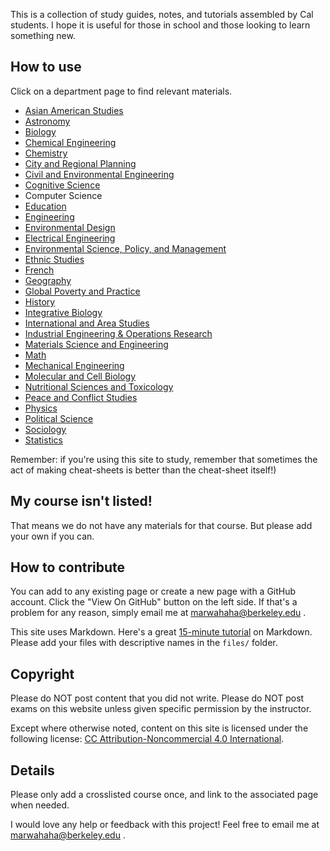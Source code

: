 This is a collection of study guides, notes, and tutorials assembled by Cal students. I hope it is useful for those in school and those looking to learn something new.

## How to use
Click on a department page to find relevant materials.

* [Asian American Studies](./asianamericanstudies)
* [Astronomy](./astronomy)
* [Biology](./biology)
* [Chemical Engineering](./chemicalengineering)
* [Chemistry](./chemistry)
* [City and Regional Planning](./cityplanning)
* [Civil and Environmental Engineering](./civilengineering)
* [Cognitive Science](./cognitivescience)
* Computer Science
* [Education](./education)
* [Engineering](./engineering)
* [Environmental Design](./environmentaldesign)
* [Electrical Engineering](./electricalengineering)
* [Environmental Science, Policy, and Management](./espm)
* [Ethnic Studies](./ethnicstudies)
* [French](./french)
* [Geography](./geography)
* [Global Poverty and Practice](./gpp)
* [History](./history)
* [Integrative Biology](./integrativebiology)
* [International and Area Studies](./ias)
* [Industrial Engineering & Operations Research](./ieor)
* [Materials Science and Engineering](./mse)
* [Math](./math)
* [Mechanical Engineering](./mechanicalengineering)
* [Molecular and Cell Biology](./mcb)
* [Nutritional Sciences and Toxicology](./nst)
* [Peace and Conflict Studies](./pacs)
* [Physics](./physics)
* [Political Science](./politicalscience)
* [Sociology](./sociology)
* [Statistics](./statistics)


Remember: if you're using this site to study, remember that sometimes the act of making cheat-sheets is better than the cheat-sheet itself!)

## My course isn't listed!
That means we do not have any materials for that course. But please add your own if you can.

## How to contribute
You can add to any existing page or create a new page with a GitHub account. Click the "View On GitHub" button on the left side. If that's a problem for any reason, simply email me at marwahaha@berkeley.edu .

This site uses Markdown. Here's a great [15-minute tutorial](http://www.markdowntutorial.com) on Markdown. Please add your files with descriptive names in the `files/` folder.

## Copyright
Please do NOT post content that you did not write.
Please do NOT post exams on this website unless given specific permission by the instructor.

Except where otherwise noted, content on this site is licensed under the following license:
[CC Attribution-Noncommercial 4.0 International](https://creativecommons.org/licenses/by-nc/4.0/deed.en).


## Details
Please only add a crosslisted course once, and link to the associated page when needed.

I would love any help or feedback with this project! Feel free to email me at marwahaha@berkeley.edu .
